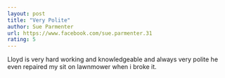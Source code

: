 ```yaml
---
layout: post
title: "Very Polite"
author: Sue Parmenter
url: https://www.facebook.com/sue.parmenter.31
rating: 5
---
```

Lloyd is very hard working and knowledgeable and always very polite he even repaired my sit on lawnmower when i broke it.
